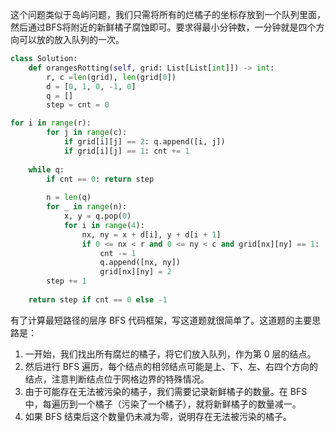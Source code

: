这个问题类似于岛屿问题，我们只需将所有的烂橘子的坐标存放到一个队列里面，然后通过BFS将附近的新鲜橘子腐蚀即可。要求得最小分钟数，一分钟就是四个方向可以放的放入队列的一次。

```python
class Solution:
    def orangesRotting(self, grid: List[List[int]]) -> int:
        r, c =len(grid), len(grid[0])
        d = [0, 1, 0, -1, 0]
        q = []
        step = cnt = 0

for i in range(r):
        for j in range(c):
            if grid[i][j] == 2: q.append([i, j])
            if grid[i][j] == 1: cnt += 1
                
    while q:
        if cnt == 0: return step
        
        n = len(q)
        for _ in range(n):
            x, y = q.pop(0)
            for i in range(4):
                nx, ny = x + d[i], y + d[i + 1]
                if 0 <= nx < r and 0 <= ny < c and grid[nx][ny] == 1:
                    cnt -= 1
                    q.append([nx, ny])
                    grid[nx][ny] = 2
        step += 1
        
    return step if cnt == 0 else -1
```
有了计算最短路径的层序 BFS 代码框架，写这道题就很简单了。这道题的主要思路是：

1. 一开始，我们找出所有腐烂的橘子，将它们放入队列，作为第 0 层的结点。
2. 然后进行 BFS 遍历，每个结点的相邻结点可能是上、下、左、右四个方向的结点，注意判断结点位于网格边界的特殊情况。
3. 由于可能存在无法被污染的橘子，我们需要记录新鲜橘子的数量。在 BFS 中，每遍历到一个橘子（污染了一个橘子），就将新鲜橘子的数量减一。
4. 如果 BFS 结束后这个数量仍未减为零，说明存在无法被污染的橘子。

